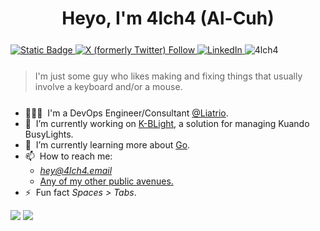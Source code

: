 <h1 align="center">Heyo, I'm 4lch4 (Al-Cuh)</h1>

<!-- Badges -->
<div align="left" style="margin-top: 25px; margin-bottom: 25px">
  <!-- <a href="https://twitter.com/4lch4">
    <img
      src="https://img.shields.io/twitter/follow/4lch4?label=Twitter&logo=twitter&style=flat-square&color=1da1f2&logoColor=ffffff"
      alt="Twitter"
    />
  </a> -->

  <a href="https://4lch4.com">
    <img alt="Static Badge" src="https://img.shields.io/badge/homepage-4lch4.com-green/?style=for-the-badge">
  </a>

  <a href="https://twitter.com/4lch4">
    <img alt="X (formerly Twitter) Follow" src="https://img.shields.io/badge/follow-@4lch4-blue?style=for-the-badge&logo=twitter">
  </a>

  <a href="https://linkedin.com/in/devin-leaman-4962242">
    <img
      src="https://img.shields.io/static/v1?logo=linkedin&style=for-the-badge&color=0072b1&label=LinkedIn&message=⠀"
      alt="LinkedIn"
    />
  </a>

  <img src="https://komarev.com/ghpvc/?username=4lch4&color=brightgreen&style=for-the-badge" alt="4lch4" />
</div>

> I'm just some guy who likes making and fixing things that usually involve a keyboard and/or a mouse.

<ul style="margin-top: 25px;">
  <li>
    👨🏻‍💻&nbsp;&nbsp;I'm a DevOps Engineer/Consultant
    <a href="https://liatrio.com">@Liatrio</a>.
  </li>
  <li>
    🔭&nbsp;&nbsp;I’m currently working on <a href="https://git.4lch4.io/K-BLight">K-BLight</a>, a solution for managing Kuando BusyLights.
  </li>
  <li>
    🌱&nbsp;&nbsp;I’m currently learning more about <a href="https://go.dev">Go</a>.
  </li>
  <li>📫&nbsp;&nbsp;How to reach me:
  <ul>
    <li><em><a href="mailto:hey@4lch4.email">hey@4lch4.email</a></em></li>
    <li><a href="https://4lch4.link">Any of my other public avenues.</a></li>
  </ul>
  </li>
  <li>⚡&nbsp;&nbsp;Fun fact <em>Spaces > Tabs</em>.</li>
</ul>

<!--
  The following uses GitHub's new media feature in HTML to specify whether to display images for
  light or dark themes. This is done using the HTML `<picture>` element in combination with the
  `prefers-color-scheme` media feature. I prefer this method when I want to have the images
  displayed in a specific order.
-->
<!-- Base GitHub Stats -->
<picture>
  <source
    srcset="https://github-readme-stats.vercel.app/api?username=4lch4&show_icons=true&theme=dark&show=reviews,prs_merged,prs_merged_percentage"
    media="(prefers-color-scheme: dark)"
  />
  <source
    srcset="https://github-readme-stats.vercel.app/api?username=4lch4&show_icons=true&show=reviews,prs_merged,prs_merged_percentage"
    media="(prefers-color-scheme: light), (prefers-color-scheme: no-preference)"
  />
  <img src="https://github-readme-stats.vercel.app/api?username=4lch4&show_icons=true&show=reviews,prs_merged,prs_merged_percentage" />
</picture>

<!-- Most Used Languages -->
<picture>
  <source
    srcset="https://stats.gh.4lch4.io/api/top-langs/?username=4lch4&theme=dark&layout=pie"
    media="(prefers-color-scheme: dark)"
  />
  <source
    srcset="https://stats.gh.4lch4.io/api/top-langs/?username=4lch4&show_icons=true&layout=pie"
    media="(prefers-color-scheme: light), (prefers-color-scheme: no-preference)"
  />
  <img src="https://stats.gh.4lch4.io/api/top-langs/?username=4lch4&show_icons=true&layout=pie" />
</picture>

